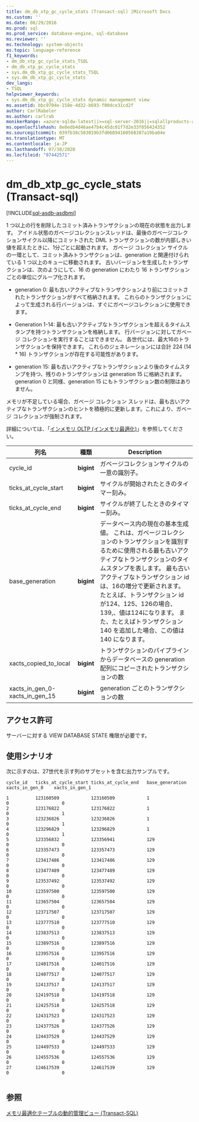 ```yaml
---
title: dm_db_xtp_gc_cycle_stats (Transact-sql) |Microsoft Docs
ms.custom: ''
ms.date: 08/29/2016
ms.prod: sql
ms.prod_service: database-engine, sql-database
ms.reviewer: ''
ms.technology: system-objects
ms.topic: language-reference
f1_keywords:
- dm_db_xtp_gc_cycle_stats_TSQL
- dm_db_xtp_gc_cycle_stats
- sys.dm_db_xtp_gc_cycle_stats_TSQL
- sys.dm_db_xtp_gc_cycle_stats
dev_langs:
- TSQL
helpviewer_keywords:
- sys.dm_db_xtp_gc_cycle_stats dynamic management view
ms.assetid: bbc9704e-158e-4d32-b693-f00dce31cd2f
author: CarlRabeler
ms.author: carlrab
monikerRange: =azure-sqldw-latest||>=sql-server-2016||=sqlallproducts-allversions||>=sql-server-linux-2017||=azuresqldb-mi-current
ms.openlocfilehash: 8e0edb4d46ae47b4c45dc01f7d2e33f856424352
ms.sourcegitcommit: 039fb38c583019b3fd06894160568387a19ba04e
ms.translationtype: MT
ms.contentlocale: ja-JP
ms.lasthandoff: 07/30/2020
ms.locfileid: "87442571"
---
```

# <a name="sysdm_db_xtp_gc_cycle_stats-transact-sql"></a>dm_db_xtp_gc_cycle_stats (Transact-sql)
[!INCLUDE[sql-asdb-asdbmi](../../includes/applies-to-version/sql-asdb-asdbmi.md)]

  1 つ以上の行を削除したコミット済みトランザクションの現在の状態を出力します。 アイドル状態のガベージコレクションスレッドは、最後のガベージコレクションサイクル以降にコミットされた DML トランザクションの数が内部しきい値を超えたときに、1分ごとに起動されます。 ガベージ コレクション サイクルの一環として、コミット済みトランザクションは、generation と関連付けられている 1 つ以上のキューに移動されます。 古いバージョンを生成したトランザクションは、次のようにして、16 の generation にわたり 16 トランザクションごとの単位にグループ化されます。  
  
-   generation 0: 最も古いアクティブなトランザクションより前にコミットされたトランザクションがすべて格納されます。 これらのトランザクションによって生成される行バージョンは、すぐにガベージコレクションに使用できます。  
  
-   Generation 1-14: 最も古いアクティブなトランザクションを超えるタイムスタンプを持つトランザクションを格納します。 行バージョンに対してガベージ コレクションを実行することはできません。 各世代には、最大16のトランザクションを保持できます。 これらのジェネレーションには合計 224 (14 * 16) トランザクションが存在する可能性があります。  
  
-   generation 15: 最も古いアクティブなトランザクションより後のタイムスタンプを持つ、残りのトランザクションは generation 15 に格納されます。 generation 0 と同様、generation 15 にもトランザクション数の制限はありません。  
  
 メモリが不足している場合、ガベージ コレクション スレッドは、最も古いアクティブなトランザクションのヒントを積極的に更新します。これにより、ガベージ コレクションが強制されます。  
  
 詳細については、「[インメモリ OLTP &#40;インメモリ最適化&#41;](../../relational-databases/in-memory-oltp/in-memory-oltp-in-memory-optimization.md)」を参照してください。  
  
  
|列名|種類|Description|  
|-----------------|----------|-----------------|  
|cycle_id|**bigint**|ガベージコレクションサイクルの一意の識別子。|  
|ticks_at_cycle_start|**bigint**|サイクルが開始されたときのタイマー刻み。|  
|ticks_at_cycle_end|**bigint**|サイクルが終了したときのタイマー刻み。|  
|base_generation|**bigint**|データベース内の現在の基本生成値。 これは、ガベージコレクションのトランザクションを識別するために使用される最も古いアクティブなトランザクションのタイムスタンプを表します。 最も古いアクティブなトランザクション id は、16の増分で更新されます。 たとえば、トランザクション id が124、125、126の場合、139,、値は124になります。 また、たとえばトランザクション 140 を追加した場合、この値は 140 になります。|  
|xacts_copied_to_local|**bigint**|トランザクションのパイプラインからデータベースの generation 配列にコピーされたトランザクションの数|  
|xacts_in_gen_0-xacts_in_gen_15|**bigint**|generation ごとのトランザクションの数|  
  
## <a name="permissions"></a>アクセス許可  
 サーバーに対する VIEW DATABASE STATE 権限が必要です。  
  
## <a name="usage-scenario"></a>使用シナリオ  
 次に示すのは、27世代を示す列のサブセットを含む出力サンプルです。  
  
```  
cycle_id   ticks_at_cycle_start ticks_at_cycle_end   base_generation  xacts_in_gen_0    xacts_in_gen_1  
  
1          123160509            123160509            1                    0                    0  
2          123176822            123176822            1                    0                    1  
3          123236826            123236826            1                    0                    1  
4          123296829            123296829            1                    0                    1  
5          123356832            123356941            129                  0                    0  
6          123357473            123357473            129                  0                    0  
7          123417486            123417486            129                  0                    0  
8          123477489            123477489            129                  0                    0  
9          123537492            123537492            129                  0                    0  
10         123597500            123597500            129                  0                    0  
11         123657504            123657504            129                  0                    0  
12         123717507            123717507            129                  0                    0  
13         123777510            123777510            129                  0                    0  
14         123837513            123837513            129                  0                    0  
15         123897516            123897516            129                  0                    0  
16         123957516            123957516            129                  0                    0  
17         124017516            124017516            129                  0                    0  
18         124077517            124077517            129                  0                    0  
19         124137517            124137517            129                  0                    0  
20         124197518            124197518            129                  0                    0  
21         124257518            124257518            129                  0                    0  
22         124317523            124317523            129                  0                    0  
23         124377526            124377526            129                  0                    0  
24         124437529            124437529            129                  0                    0  
25         124497533            124497533            129                  0                    0  
26         124557536            124557536            129                  0                    0  
27         124617539            124617539            129                  0                    0  
  
```  
  
## <a name="see-also"></a>参照  
 [メモリ最適化テーブルの動的管理ビュー &#40;Transact-SQL&#41;](../../relational-databases/system-dynamic-management-views/memory-optimized-table-dynamic-management-views-transact-sql.md)  
  
  
